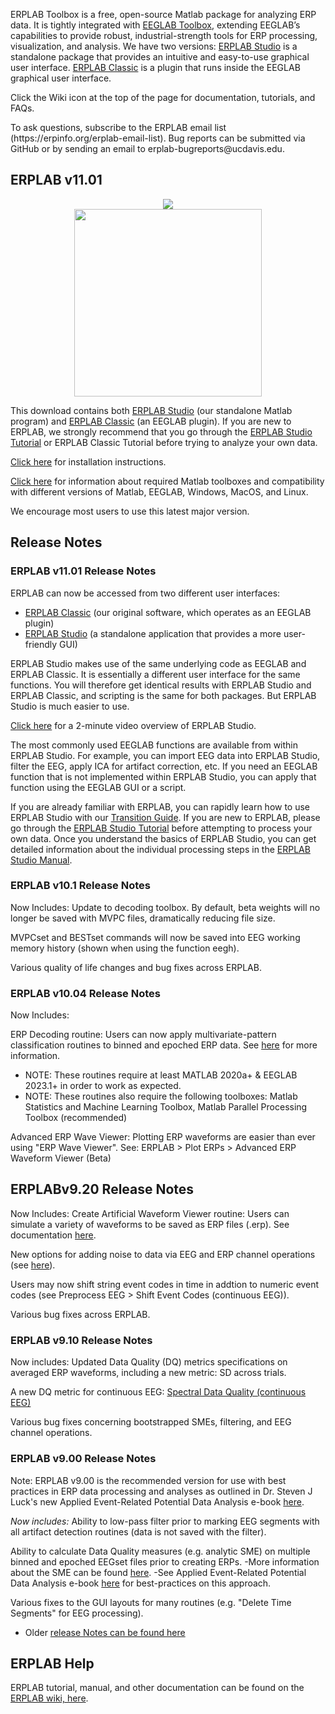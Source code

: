 ERPLAB Toolbox is a free, open-source Matlab package for analyzing ERP data. It is tightly integrated with [EEGLAB Toolbox](http://sccn.ucsd.edu/eeglab/), extending EEGLAB’s capabilities to provide robust, industrial-strength tools for ERP processing, visualization, and analysis. We have two versions: [ERPLAB Studio](https://github.com/ucdavis/erplab/wiki/ERPLAB-Studio-Manual) is a standalone package that provides an intuitive and easy-to-use graphical user interface. [ERPLAB Classic](https://github.com/ucdavis/erplab/wiki/Manual) is a plugin that runs inside the EEGLAB graphical user interface.
</p>
Click the Wiki icon at the top of the page for documentation, tutorials, and FAQs.
</p>
To ask questions, subscribe to the ERPLAB email list (https://erpinfo.org/erplab-email-list). Bug reports can be submitted via GitHub or by sending an email to erplab-bugreports@ucdavis.edu.

## ERPLAB v11.01

<p align="center" >
  <a href="https://github.com/ucdavis/erplab/releases/download/11.0/erplab11.01.zip"><img src="https://github.com/ucdavis/erplab/blob/master/images/erplab-and-studio-logo.png">
<br/>

  <img src="https://cloud.githubusercontent.com/assets/5808953/8663301/1ff9a26a-297e-11e5-9e15-a7085569058f.png" width=300px >
 </a>
</p>


This download contains both [ERPLAB Studio](https://github.com/ucdavis/erplab/wiki/ERPLAB-Studio-Manual) (our standalone Matlab program) and [ERPLAB Classic](https://github.com/ucdavis/erplab/wiki/Manual) (an EEGLAB plugin). If you are new to ERPLAB, we strongly recommend that you go through the [ERPLAB Studio Tutorial](https://github.com/ucdavis/erplab/wiki/ERPLAB-Studio-Tutorial) or ERPLAB Classic Tutorial before trying to analyze your own data.

[Click here](https://github.com/ucdavis/erplab/wiki/installation) for installation instructions.

[Click here](https://github.com/ucdavis/erplab/wiki/Compatability-and-Required-Toolboxes) for information about required Matlab toolboxes and compatibility with different versions of Matlab, EEGLAB, Windows, MacOS, and Linux.

We encourage most users to use this latest major version.

## Release Notes

### ERPLAB v11.01 Release Notes

ERPLAB can now be accessed from two different user interfaces: 
- [ERPLAB Classic](https://github.com/ucdavis/erplab/wiki/Manual) (our original software, which operates as an EEGLAB plugin)
- [ERPLAB Studio](https://github.com/ucdavis/erplab/wiki/ERPLAB-Studio-Manual) (a standalone application that provides a more user-friendly GUI)

ERPLAB Studio makes use of the same underlying code as EEGLAB and ERPLAB Classic. It is essentially a different user interface for the same functions. You will therefore get identical results with ERPLAB Studio and ERPLAB Classic, and scripting is the same for both packages. But ERPLAB Studio is much easier to use.

[Click here](https://www.youtube.com/watch?v=lIaKVQ9DD6E) for a 2-minute video overview of ERPLAB Studio. 

The most commonly used EEGLAB functions are available from within ERPLAB Studio. For example, you can import EEG data into ERPLAB Studio, filter the EEG, apply ICA for artifact correction, etc. If you need an EEGLAB function that is not implemented within ERPLAB Studio, you can apply that function using the EEGLAB GUI or a script.

If you are already familiar with ERPLAB, you can rapidly learn how to use ERPLAB Studio with our [Transition Guide](). If you are new to ERPLAB, please go through the [ERPLAB Studio Tutorial](https://github.com/ucdavis/erplab/wiki/ERPLAB-Studio-Tutorial) before attempting to process your own data. Once you understand the basics of ERPLAB Studio, you can get detailed information about the individual processing steps in the [ERPLAB Studio Manual](https://github.com/ucdavis/erplab/wiki/ERPLAB-Studio-Manual).


### ERPLAB v10.1 Release Notes
Now Includes:
Update to decoding toolbox. By default, beta weights will no longer be saved with MVPC files, dramatically reducing file size. 

MVPCset and BESTset commands will now be saved into EEG working memory history (shown when using the function eegh).

Various quality of life changes and bug fixes across ERPLAB.


### ERPLAB v10.04 Release Notes
Now Includes:

ERP Decoding routine: Users can now apply multivariate-pattern classification routines to binned and epoched ERP data. See [here](https://github.com/ucdavis/erplab/wiki/Decoding-Tutorial) for more information. 
- NOTE: These routines require at least MATLAB 2020a+ & EEGLAB 2023.1+ in order to work as expected.
- NOTE: These routines also require the following toolboxes: Matlab Statistics and Machine Learning Toolbox, Matlab Parallel Processing Toolbox (recommended)

Advanced ERP Wave Viewer: Plotting ERP waveforms are easier than ever using "ERP Wave Viewer". See:  ERPLAB > Plot ERPs > Advanced ERP Waveform Viewer (Beta) 


## ERPLABv9.20 Release Notes
Now Includes:
Create Artificial Waveform Viewer routine: Users can simulate a variety of waveforms to be saved as ERP files (.erp). See documentation [here](https://github.com/lucklab/erplab/wiki/Create-an-Artificial-ERP-Waveform). 

New options for adding noise to data via EEG and ERP channel operations (see [here](https://github.com/lucklab/erplab/wiki/EEG-and-ERP-Channel-Operations#example-of-adding-simulated-noise)). 

Users may now shift string event codes in time in addtion to numeric event codes (see Preprocess EEG > Shift Event Codes (continuous EEG)). 

Various bug fixes across ERPLAB.


### ERPLAB v9.10 Release Notes
Now includes: 
Updated Data Quality (DQ) metrics specifications on averaged ERP waveforms, including a new metric: SD across trials. 

A new DQ metric for continuous EEG: [Spectral Data Quality (continuous EEG)](https://github.com/lucklab/erplab/wiki/Spectral-Data-Quality-(continuous-eeg))

Various bug fixes concerning bootstrapped SMEs, filtering, and EEG channel operations. 

### ERPLAB v9.00 Release Notes
Note: ERPLAB v9.00 is the recommended version for use with best practices in ERP data processing and analyses as outlined in Dr. Steven J Luck's new Applied Event-Related Potential Data Analysis e-book [here](https://socialsci.libretexts.org/Bookshelves/Psychology/Book%3A_Applied_Event-Related_Potential_Data_Analysis_(Luck)).

_Now includes:_
Ability to low-pass filter prior to marking EEG segments with all artifact detection routines (data is not saved with the filter).

Ability to calculate Data Quality measures (e.g. analytic SME) on multiple binned and epoched EEGset files prior to creating ERPs. 
-More information about the SME can be found [here](https://github.com/lucklab/erplab/wiki/ERPLAB-Data-Quality-Metrics).
-See Applied Event-Related Potential Data Analysis e-book [here](https://socialsci.libretexts.org/Bookshelves/Psychology/Book%3A_Applied_Event-Related_Potential_Data_Analysis_(Luck)) for best-practices on this approach. 

Various fixes to the GUI layouts for many routines (e.g. "Delete Time Segments" for EEG processing). 

- Older [release Notes can be found here](https://github.com/lucklab/erplab/wiki/Release-Notes)


## ERPLAB Help

ERPLAB tutorial, manual, and other documentation can be found on the [ERPLAB wiki, here](https://github.com/lucklab/erplab/wiki).

